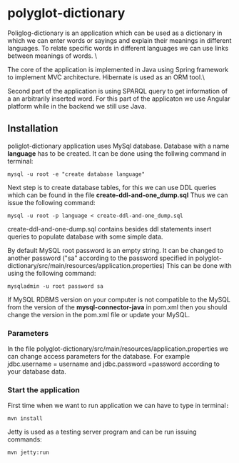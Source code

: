 # polyglot-dictionary

Poliglog-dictionary is an application which can be used as a dictionary in which
we can enter words or sayings and explain their meanings in different languages.
To relate specific words in different languages we can use links between
meanings of words. \

The core of the application is implemented in Java using Spring framework to 
implement MVC architecture. Hibernate is used as an ORM tool.\

Second part of the application is using SPARQL query to get information of 
a an arbitrarily inserted word. For this part of the applicaton we use 
Angular platform while in the backend we still use Java.


## Installation

poliglot-dictionary application uses MySql database. Database with a name **language** has
to be created. It can be done using the follwing command in terminal: 

```
mysql -u root -e "create database language"
```
Next step is to create database tables, for this  we can use DDL queries which can be found
in the file **create-ddl-and-one_dump.sql** Thus we can issue the following command: 

```
mysql -u root -p language < create-ddl-and-one_dump.sql 
```
create-ddl-and-one-dump.sql contains besides ddl statements insert queries to populate
database with some simple data.

By default MySQL root password is an empty string. It can be changed to another password 
("sa" according to the password specified in polyglot-dictionary/src/main/resources/application.properties)
This can be done with using the following command:
```
mysqladmin -u root password sa
```

If MySQL RDBMS version on your computer is not compatible to the MySQL from the 
version of the **mysql-connector-java** in pom.xml then you should change
the version in the pom.xml file or update your MySQL.

### Parameters


In the file polyglot-dictionary/src/main/resources/application.properties 
we can change access parameters for the database.  For example jdbc.username = username and 
jdbc.password =password according to your database data. 

### Start the application 
First time when we want to run application we can have to type in terminal`:`
```
mvn install 
```
Jetty is used as a testing server program and can be run issuing commands: 
```
mvn jetty:run 
```

